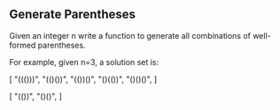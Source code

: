 ## Generate Parentheses

Given an integer n write a function to generate all combinations of well-formed parentheses.

For example, given n=3, a solution set is:

[
"((()))",
"(()())",
"(())()",
"()(())",
"()()()",
]

[
"(())",
"()()",
]
